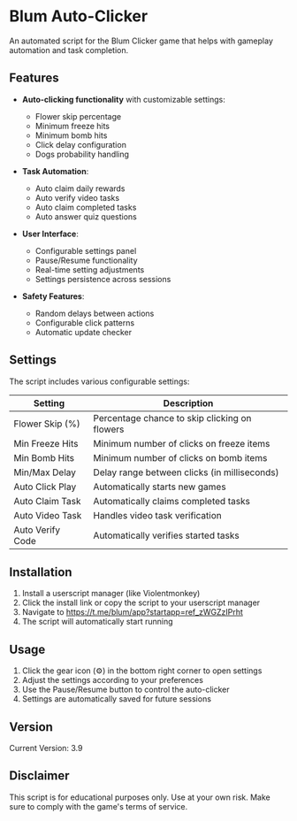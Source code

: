 # Blum Auto-Clicker

An automated script for the Blum Clicker game that helps with gameplay automation and task completion.

## Features

- **Auto-clicking functionality** with customizable settings:
  - Flower skip percentage
  - Minimum freeze hits
  - Minimum bomb hits
  - Click delay configuration
  - Dogs probability handling

- **Task Automation**:
  - Auto claim daily rewards
  - Auto verify video tasks
  - Auto claim completed tasks
  - Auto answer quiz questions

- **User Interface**:
  - Configurable settings panel
  - Pause/Resume functionality
  - Real-time setting adjustments
  - Settings persistence across sessions

- **Safety Features**:
  - Random delays between actions
  - Configurable click patterns
  - Automatic update checker

## Settings

The script includes various configurable settings:

| Setting | Description |
|---------|------------|
| Flower Skip (%) | Percentage chance to skip clicking on flowers |
| Min Freeze Hits | Minimum number of clicks on freeze items |
| Min Bomb Hits | Minimum number of clicks on bomb items |
| Min/Max Delay | Delay range between clicks (in milliseconds) |
| Auto Click Play | Automatically starts new games |
| Auto Claim Task | Automatically claims completed tasks |
| Auto Video Task | Handles video task verification |
| Auto Verify Code | Automatically verifies started tasks |

## Installation

1. Install a userscript manager (like Violentmonkey)
2. Click the install link or copy the script to your userscript manager
3. Navigate to https://t.me/blum/app?startapp=ref_zWGZzIPrht
4. The script will automatically start running

## Usage

1. Click the gear icon (⚙️) in the bottom right corner to open settings
2. Adjust the settings according to your preferences
3. Use the Pause/Resume button to control the auto-clicker
4. Settings are automatically saved for future sessions

## Version

Current Version: 3.9

## Disclaimer

This script is for educational purposes only. Use at your own risk. Make sure to comply with the game's terms of service.

